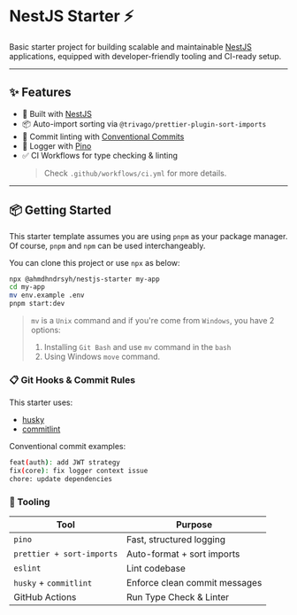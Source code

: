 # NestJS Starter ⚡️

Basic starter project for building scalable and maintainable [NestJS](https://nestjs.com) applications, equipped with developer-friendly tooling and CI-ready setup.

---

## ✨ Features

- 🚀 Built with [NestJS](https://nestjs.com)
- 📦 Auto-import sorting via `@trivago/prettier-plugin-sort-imports`
- 📝 Commit linting with [Conventional Commits](https://www.conventionalcommits.org/)
- 📄 Logger with [Pino](https://getpino.io/#/)
- ✅ CI Workflows for type checking & linting
  > Check `.github/workflows/ci.yml` for more details.

---

## 📦 Getting Started

This starter template assumes you are using `pnpm` as your package manager. Of course, `pnpm` and `npm` can be used interchangeably.

You can clone this project or use `npx` as below:

```bash
npx @ahmdhndrsyh/nestjs-starter my-app
cd my-app
mv env.example .env
pnpm start:dev
```

> `mv` is a `Unix` command and if you're come from `Windows`, you have 2 options:
>
> 1. Installing `Git Bash` and use `mv` command in the `bash`
> 2. Using Windows `move` command.

### 📋 Git Hooks & Commit Rules

This starter uses:

- [husky](https://typicode.github.io/husky/)
- [commitlint](https://commitlint.js.org/)

Conventional commit examples:

```bash
feat(auth): add JWT strategy
fix(core): fix logger context issue
chore: update dependencies
```

### 🔧 Tooling

| Tool                      | Purpose                       |
| ------------------------- | ----------------------------- |
| `pino`                    | Fast, structured logging      |
| `prettier + sort-imports` | Auto-format + sort imports    |
| `eslint`                  | Lint codebase                 |
| `husky` + `commitlint`    | Enforce clean commit messages |
| GitHub Actions            | Run Type Check & Linter       |
